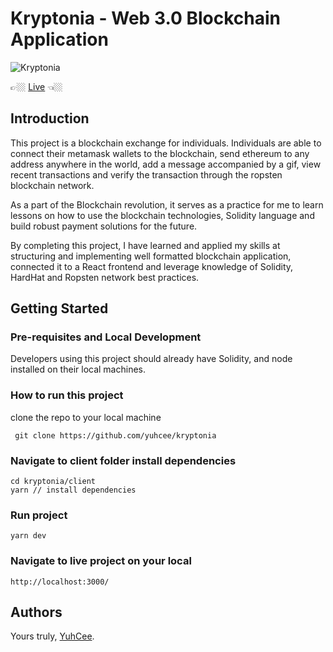 # Kryptonia - Web 3.0 Blockchain Application

![Kryptonia](https://i.ibb.co/DVF4tNW/image.png)

👉🏼 [Live](https://kryptonia.netlify.app/) 👈🏼

## Introduction

This project is a blockchain exchange for individuals. Individuals are able to connect their metamask wallets to the blockchain, send ethereum to any address anywhere in the world, add a message accompanied by a gif, view recent transactions and verify the transaction through the ropsten blockchain network.

As a part of the Blockchain revolution, it serves as a practice for me to learn lessons on how to use the blockchain technologies, Solidity language and build robust payment solutions for the future.

By completing this project, I have learned and applied my skills at structuring and implementing well formatted blockchain application, connected it to a React frontend and leverage knowledge of Solidity, HardHat and Ropsten network best practices.

## Getting Started

### Pre-requisites and Local Development

Developers using this project should already have Solidity, and node installed on their local machines.

### How to run this project

clone the repo to your local machine

```
 git clone https://github.com/yuhcee/kryptonia
```

### Navigate to client folder install dependencies

```
cd kryptonia/client
yarn // install dependencies
```

### Run project

```
yarn dev
```

### Navigate to live project on your local

```
http://localhost:3000/
```

## Authors
Yours truly, [YuhCee](https://www.github.com/yuhcee).

